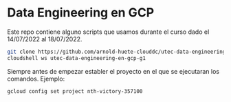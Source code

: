 # Data Engineering en GCP

Este repo contiene alguno scripts que usamos durante el curso dado el 14/07/2022 al 18/07/2022.

```bash
git clone https://github.com/arnold-huete-clouddc/utec-data-engineering-en-gcp-g1
cloudshell ws utec-data-engineering-en-gcp-g1
```

Siempre antes de empezar establer el proyecto en el que se ejecutaran los comandos. Ejemplo:

```bash
gcloud config set project nth-victory-357100
```
